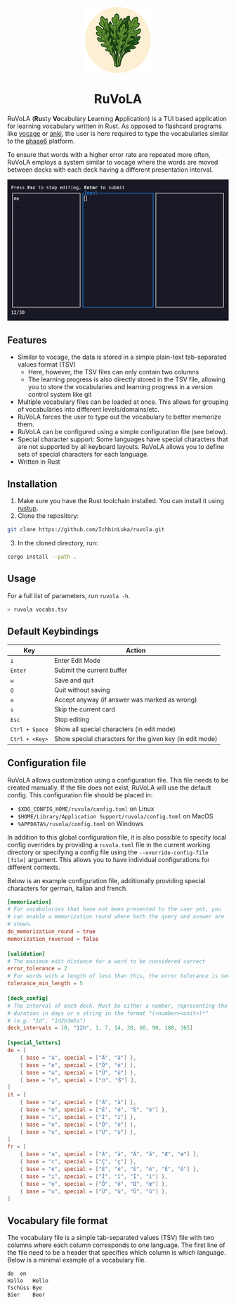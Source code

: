 <p align="center">
<img src="assets/logo.png" alt="RuVoLA Logo" width="150"/>
<h1 align="center">RuVoLA</h1>
</p>


RuVoLA (**Ru**sty **Vo**cabulary **L**earning **A**pplication) is a TUI based application for learning vocabulary written in Rust. As opposed to flashcard programs like [vocage](https://github.com/proycon/vocage) or [anki](https://apps.ankiweb.net/), the user is here required to type the vocabularies similar to the [phase6](https://www.phase-6.de/) platform. 

To ensure that words with a higher error rate are repeated more often, RuVoLA employs a system similar to vocage where the words are moved between decks with each deck having a different presentation interval. 

![Example usage of RuVoLA](assets/showcase.gif)

## Features
- Similar to vocage, the data is stored in a simple plain-text tab-separated values format (TSV)
    - Here, however, the TSV files can only contain two columns
    - The learning progress is also directly stored in the TSV file, allowing you to store the vocabularies and learning progress in a version control system like git
- Multiple vocabulary files can be loaded at once. This allows for grouping of vocabularies into different levels/domains/etc.
- RuVoLA forces the user to type out the vocabulary to better memorize them.
- RuVoLA can be configured using a simple configuration file (see below). 
- Special character support: Some languages have special characters that are not supported by all keyboard layouts. RuVoLA allows you to define sets of special characters for each language.
- Written in Rust

## Installation
1. Make sure you have the Rust toolchain installed. You can install it using [rustup](https://rustup.rs/).
2. Clone the repository:
```bash
git clone https://github.com/IchbinLuka/ruvola.git
```
3. In the cloned directory, run:
```bash
cargo install --path .
```

## Usage
For a full list of parameters, run `ruvola -h`.
```bash
> ruvola vocabs.tsv
```

## Default Keybindings
| Key | Action |
|------------|--------|
| `i`        | Enter Edit Mode | 
| `Enter`    | Submit the current buffer |
| `w`        | Save and quit |
| `Q`        | Quit without saving |
| `a`        | Accept anyway (if answer was marked as wrong) |
| `s`        | Skip the current card |
| `Esc`      | Stop editing |
| `Ctrl + Space` | Show all special characters (in edit mode) |
| `Ctrl + <Key>` | Show special characters for the given key (in edit mode) | 

## Configuration file
RuVoLA allows customization using a configuration file. This file needs to be created manually. If the file does not exist, RuVoLA will use the default config. This configuration file should be placed in:
- `$XDG_CONFIG_HOME/ruvola/config.toml` on Linux
- `$HOME/Library/Application Support/ruvola/config.toml` on MacOS
- `%APPDATA%/ruvola/config.toml` on Windows

In addition to this global configuration file, it is also possible to specify local config overrides by providing a `ruvola.toml` file in the current working directory or specifying a config file using the `--override-config-file [file]` argument. This allows you to have individual configurations for different contexts. 

Below is an example configuration file, additionally providing special characters for german, italian and french. 

```toml
[memorization]
# For vocabularies that have not been presented to the user yet, you
# can enable a memorization round where both the query and answer are
# shown.
do_memorization_round = true
memorization_reversed = false

[validation]
# The maximum edit distance for a word to be considered correct
error_tolerance = 2
# For words with a length of less than this, the error tolerance is set to 0
tolerance_min_length = 5

[deck_config]
# The interval of each deck. Must be either a number, representing the 
# duration in days or a string in the format "(<number><unit>)*" 
# (e.g. "1d", "1d2h3m5s")
deck_intervals = [0, "12h", 1, 7, 14, 30, 60, 90, 180, 365]

[special_letters]
de = [
    { base = "a", special = ["Ä", "ä"] }, 
    { base = "o", special = ["Ö", "ö"] },
    { base = "u", special = ["Ü", "ü"] },
    { base = "s", special = ["ẞ", "ß"] },
]
it = [
    { base = "a", special = ["À", "à"] },
    { base = "e", special = ["É", "é", "È", "è"] },
    { base = "i", special = ["Ì", "ì"] },
    { base = "o", special = ["Ò", "ò"] },
    { base = "u", special = ["Ù", "ù"] },
]
fr = [
    { base = "a", special = ["À", "à", "Â", "â", "Æ", "æ"] },
    { base = "c", special = ["Ç", "ç"] },
    { base = "e", special = ["É", "é", "È", "è", "Ê", "ê"] },
    { base = "i", special = ["Î", "î", "Ï", "ï"] },
    { base = "o", special = ["Ô", "ô", "Œ", "œ"] },
    { base = "u", special = ["Ù", "ù", "Û", "û"] },
]
```

## Vocabulary file format
The vocabulary file is a simple tab-separated values (TSV) file with two columns where each column corresponds to one language. The first line of the file need to be a header that specifies which column is which language. Below is a minimal example of a vocabulary file. 
```tsv
de	en
Hallo	Hello
Tschüss	Bye
Bier	Beer
```
